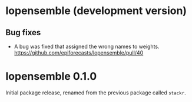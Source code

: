# lopensemble (development version)

## Bug fixes

* A bug was fixed that assigned the wrong names to weights. https://github.com/epiforecasts/lopensemble/pull/40

# lopensemble 0.1.0

Initial package release, renamed from the previous package called `stackr`.

